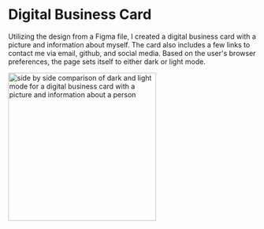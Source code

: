 # Digital Business Card

Utilizing the design from a Figma file, I created a digital business card with a picture and information about myself. The card also includes a few links to contact me via email, github, and social media. Based on the user's browser preferences, the page sets itself to either dark or light mode. 

<img src="../images/card_light.png" alt="side by side comparison of dark and light mode for a digital business card with a picture and information about a person" width="300">
